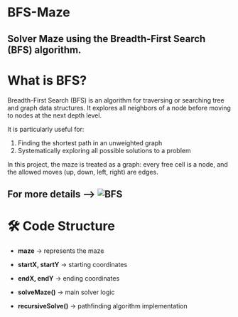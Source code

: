 # BFS-Maze
Solver Maze using the Breadth-First Search (BFS) algorithm.
--- 
# What is BFS?
Breadth-First Search (BFS) is an algorithm for traversing or searching tree and graph data structures.
It explores all neighbors of a node before moving to nodes at the next depth level.

It is particularly useful for:

1. Finding the shortest path in an unweighted graph
2. Systematically exploring all possible solutions to a problem

In this project, the maze is treated as a graph: every free cell is a node, and the allowed moves (up, down, left, right) are edges.

For more details --> ![BFS](https://en.wikipedia.org/wiki/Breadth-first_search)
---
# 🛠️ Code Structure

- **maze** → represents the maze

- **startX, startY** → starting coordinates

- **endX, endY** → ending coordinates

- **solveMaze()** → main solver logic

- **recursiveSolve()** → pathfinding algorithm implementation

